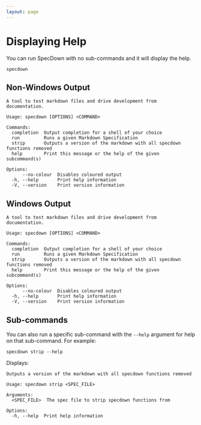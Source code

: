 ```yaml
---
layout: page
---
```


# Displaying Help

You can run SpecDown with no sub-commands and it will display the help.

``` shell
specdown
```

## Non-Windows Output

    A tool to test markdown files and drive development from documentation.
    
    Usage: specdown [OPTIONS] <COMMAND>
    
    Commands:
      completion  Output completion for a shell of your choice
      run         Runs a given Markdown Specification
      strip       Outputs a version of the markdown with all specdown functions removed
      help        Print this message or the help of the given subcommand(s)
    
    Options:
          --no-colour  Disables coloured output
      -h, --help       Print help information
      -V, --version    Print version information

## Windows Output

    A tool to test markdown files and drive development from documentation.
    
    Usage: specdown [OPTIONS] <COMMAND>
    
    Commands:
      completion  Output completion for a shell of your choice
      run         Runs a given Markdown Specification
      strip       Outputs a version of the markdown with all specdown functions removed
      help        Print this message or the help of the given subcommand(s)
      
    Options:
          --no-colour  Disables coloured output
      -h, --help       Print help information
      -V, --version    Print version information

## Sub-commands

You can also run a specific sub-command with the `--help` argument for help on that sub-command.
For example:

``` shell
specdown strip --help
```

Displays:

    Outputs a version of the markdown with all specdown functions removed
    
    Usage: specdown strip <SPEC_FILE>
    
    Arguments:
      <SPEC_FILE>  The spec file to strip specdown functions from
    
    Options:
      -h, --help  Print help information

